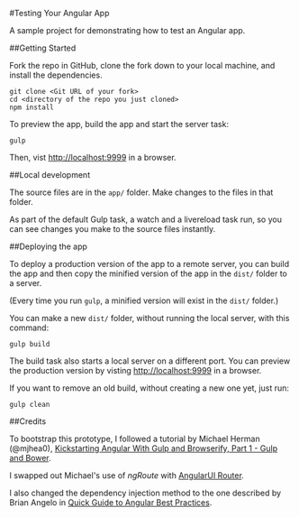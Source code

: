 #Testing Your Angular App

A sample project for demonstrating how to test an Angular app.

##Getting Started

Fork the repo in GitHub, clone the fork down to your local machine, and install the dependencies.

    git clone <Git URL of your fork>
    cd <directory of the repo you just cloned>
    npm install
    
To preview the app, build the app and start the server task:

    gulp
    
Then, vist [http://localhost:9999](http://localhost:9999) in a browser.

##Local development

The source files are in the `app/` folder. Make changes to the files in that folder.

As part of the default Gulp task, a watch and a livereload task run, so you can see changes you make to the source files instantly.

##Deploying the app

To deploy a production version of the app to a remote server, you can build the app and then copy the minified version of the app in the `dist/` folder to a server.

(Every time you run `gulp`, a minified version will exist in the `dist/` folder.)
    
You can make a new `dist/` folder, without running the local server, with this command:

    gulp build

The build task also starts a local server on a different port. You can preview the production version by visting [http://localhost:9999](http://localhost:9999) in a browser.

If you want to remove an old build, without creating a new one yet, just run:

    gulp clean

##Credits

To bootstrap this prototype, I followed a tutorial by Michael Herman (@mjhea0), [Kickstarting Angular With Gulp and Browserify, Part 1 - Gulp and Bower](http://mherman.org/blog/2014/08/14/kickstarting-angular-with-gulp/#.VexAytNVhBc).

I swapped out Michael's use of _ngRoute_ with [AngularUI Router](https://github.com/angular-ui/ui-router).

I also changed the dependency injection method to the one described by Brian Angelo in [Quick Guide to Angular Best Practices](http://www.cardinalsolutions.com/blog/2015/06/quick-guide-to-angular-best-practices).
